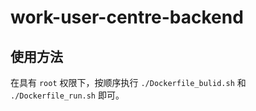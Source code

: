 # work-user-centre-backend

## 使用方法

在具有 `root` 权限下，按顺序执行 `./Dockerfile_bulid.sh` 和 `./Dockerfile_run.sh` 即可。

